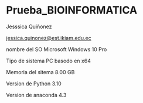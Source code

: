 # Prueba_BIOINFORMATICA
Jesssica Quiñonez

jessica.quinonez@est.ikiam.edu.ec

nombre del SO Microsoft Windows 10 Pro

Tipo de sistema PC basodo en x64

Memoria del sitema 8.00 GB

Version de Python 3.10

Version de anaconda 4.3
